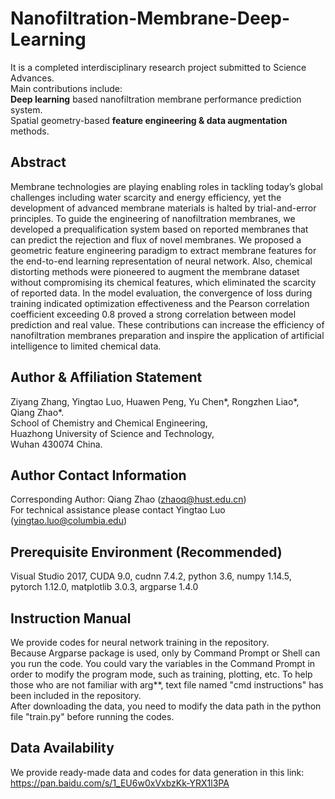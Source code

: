 # Nanofiltration-Membrane-Deep-Learning
It is a completed interdisciplinary research project submitted to Science Advances.  
Main contributions include:  
**Deep learning** based nanofiltration membrane performance prediction system.  
Spatial geometry-based **feature engineering & data augmentation** methods.
## Abstract  
Membrane technologies are playing enabling roles in tackling today’s global challenges including water scarcity and energy efficiency, yet the development of advanced membrane materials is halted by trial-and-error principles. To guide the engineering of nanofiltration membranes, we developed a prequalification system based on reported membranes that can predict the rejection and flux of novel membranes. We proposed a geometric feature engineering paradigm to extract membrane features for the end-to-end learning representation of neural network. Also, chemical distorting methods were pioneered to augment the membrane dataset without compromising its chemical features, which eliminated the scarcity of reported data. In the model evaluation, the convergence of loss during training indicated optimization effectiveness and the Pearson correlation coefficient exceeding 0.8 proved a strong correlation between model prediction and real value. These contributions can increase the efficiency of nanofiltration membranes preparation and inspire the application of artificial intelligence to limited chemical data.  
## Author & Affiliation Statement
Ziyang Zhang, Yingtao Luo, Huawen Peng, Yu Chen*, Rongzhen Liao*, Qiang Zhao*.  
School of Chemistry and Chemical Engineering,  
Huazhong University of Science and Technology,  
Wuhan 430074 China.  
## Author Contact Information
Corresponding Author: Qiang Zhao (zhaoq@hust.edu.cn)  
For technical assistance please contact Yingtao Luo (yingtao.luo@columbia.edu)
## Prerequisite Environment (Recommended)
Visual Studio 2017, CUDA 9.0, cudnn 7.4.2, python 3.6, numpy 1.14.5, pytorch 1.12.0, matplotlib 3.0.3, argparse 1.4.0  
## Instruction Manual
We provide codes for neural network training in the repository.  
Because Argparse package is used, only by Command Prompt or Shell can you run the code. You could vary the variables in the Command Prompt in order to modify the program mode, such as training, plotting, etc. To help those who are not familiar with arg**, text file named "cmd instructions" has been included in the repository.  
After downloading the data, you need to modify the data path in the python file "train.py" before running the codes. 
## Data Availability
We provide ready-made data and codes for data generation in this link:  
https://pan.baidu.com/s/1_EU6w0xVxbzKk-YRX1l3PA  
